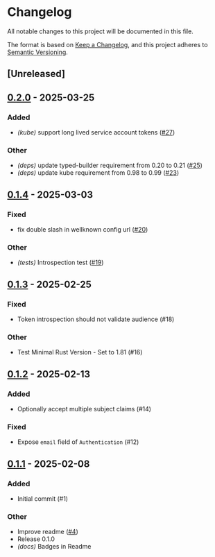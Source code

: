 # Changelog

All notable changes to this project will be documented in this file.

The format is based on [Keep a Changelog](https://keepachangelog.com/en/1.0.0/),
and this project adheres to [Semantic Versioning](https://semver.org/spec/v2.0.0.html).

## [Unreleased]

## [0.2.0](https://github.com/vakamo-labs/limes-rs/compare/v0.1.4...v0.2.0) - 2025-03-25

### Added

- *(kube)* support long lived service account tokens  ([#27](https://github.com/vakamo-labs/limes-rs/pull/27))

### Other

- *(deps)* update typed-builder requirement from 0.20 to 0.21 ([#25](https://github.com/vakamo-labs/limes-rs/pull/25))
- *(deps)* update kube requirement from 0.98 to 0.99 ([#23](https://github.com/vakamo-labs/limes-rs/pull/23))

## [0.1.4](https://github.com/vakamo-labs/limes-rs/compare/v0.1.3...v0.1.4) - 2025-03-03

### Fixed

- fix double slash in wellknown config url ([#20](https://github.com/vakamo-labs/limes-rs/pull/20))

### Other

- *(tests)* Introspection test ([#19](https://github.com/vakamo-labs/limes-rs/pull/19))

## [0.1.3](https://github.com/vakamo-labs/limes-rs/compare/v0.1.2...v0.1.3) - 2025-02-25

### Fixed

- Token introspection should not validate audience (#18)

### Other

- Test Minimal Rust Version - Set to 1.81 (#16)

## [0.1.2](https://github.com/vakamo-labs/limes-rs/compare/v0.1.1...v0.1.2) - 2025-02-13

### Added

- Optionally accept multiple subject claims (#14)

### Fixed

- Expose `email` field of `Authentication` (#12)

## [0.1.1](https://github.com/vakamo-labs/limes-rs/compare/limes-v0.1.0...limes-v0.1.1) - 2025-02-08

### Added

- Initial commit (#1)

### Other

- Improve readme ([#4](https://github.com/vakamo-labs/limes-rs/pull/4))
- Release 0.1.0
- *(docs)* Badges in Readme
